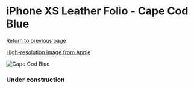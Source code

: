 # iPhone XS Leather Folio - Cape Cod Blue

[Return to previous page](/iphone_x)

[High-resolution image from Apple](https://store.storeimages.cdn-apple.com/8756/as-images.apple.com/is/MRX02?wid=4500&hei=4500&fmt=png)

<div style="width: 384px"><img src="/everyphone/MRX02.png" alt="Cape Cod Blue"></div>

### Under construction
